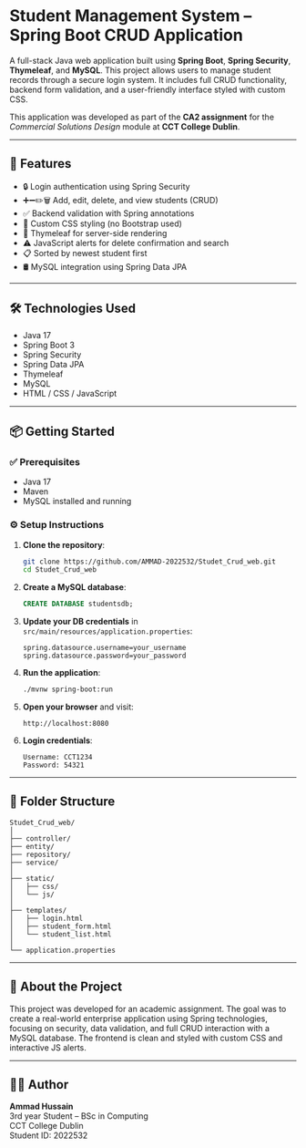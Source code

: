 # Student Management System – Spring Boot CRUD Application

A full-stack Java web application built using **Spring Boot**, **Spring Security**, **Thymeleaf**, and **MySQL**. This project allows users to manage student records through a secure login system. It includes full CRUD functionality, backend form validation, and a user-friendly interface styled with custom CSS.

This application was developed as part of the **CA2 assignment** for the *Commercial Solutions Design* module at **CCT College Dublin**.

---

## 🚀 Features

- 🔒 Login authentication using Spring Security
- ➕➖✏️🗑️ Add, edit, delete, and view students (CRUD)
- ✅ Backend validation with Spring annotations
- 🎨 Custom CSS styling (no Bootstrap used)
- 🧾 Thymeleaf for server-side rendering
- ⚠️ JavaScript alerts for delete confirmation and search
- 📋 Sorted by newest student first
- 🛢️ MySQL integration using Spring Data JPA

---

## 🛠️ Technologies Used

- Java 17  
- Spring Boot 3  
- Spring Security  
- Spring Data JPA  
- Thymeleaf  
- MySQL  
- HTML / CSS / JavaScript  

---

## 📦 Getting Started

### ✅ Prerequisites

- Java 17  
- Maven  
- MySQL installed and running  

### ⚙️ Setup Instructions

1. **Clone the repository**:
   ```bash
   git clone https://github.com/AMMAD-2022532/Studet_Crud_web.git
   cd Studet_Crud_web
   ```

2. **Create a MySQL database**:
   ```sql
   CREATE DATABASE studentsdb;
   ```

3. **Update your DB credentials** in `src/main/resources/application.properties`:
   ```
   spring.datasource.username=your_username
   spring.datasource.password=your_password
   ```

4. **Run the application**:
   ```bash
   ./mvnw spring-boot:run
   ```

5. **Open your browser** and visit:
   ```
   http://localhost:8080
   ```

6. **Login credentials**:
   ```
   Username: CCT1234
   Password: 54321
   ```

---

## 📁 Folder Structure

```
Studet_Crud_web/
│
├── controller/
├── entity/
├── repository/
├── service/
│
├── static/
│   ├── css/
│   └── js/
│
├── templates/
│   ├── login.html
│   ├── student_form.html
│   └── student_list.html
│
└── application.properties
```

---

## 📘 About the Project

This project was developed for an academic assignment. The goal was to create a real-world enterprise application using Spring technologies, focusing on security, data validation, and full CRUD interaction with a MySQL database. The frontend is clean and styled with custom CSS and interactive JS alerts.

---

## 👨‍🎓 Author

**Ammad Hussain**  
3rd year  Student – BSc in Computing  
CCT College Dublin  
Student ID: 2022532  
